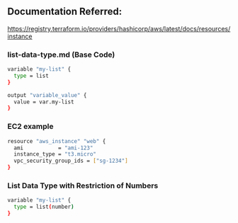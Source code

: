 ## Documentation Referred:

https://registry.terraform.io/providers/hashicorp/aws/latest/docs/resources/instance


### list-data-type.md (Base Code)

```sh
variable "my-list" {
  type = list
}

output "variable_value" {
  value = var.my-list
}
```
### EC2 example
```sh
resource "aws_instance" "web" {
  ami           = "ami-123"
  instance_type = "t3.micro"
  vpc_security_group_ids = ["sg-1234"]
}
```

### List Data Type with Restriction of Numbers
```sh
variable "my-list" {
  type = list(number)
}
```